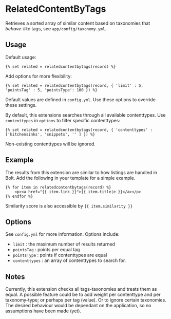 RelatedContentByTags
====================

Retrieves a sorted array of similar content based on taxonomies that _behave-like_ tags, see `app/config/taxonomy.yml`.


Usage
-----

Default usage:

    {% set related = relatedcontentbytags(record) %}

Add options for more flexibility:

    {% set related = relatedcontentbytags(record, { 'limit' : 5, 'pointsTag' : 5, 'pointsType': 100 }) %}

Default values are defined in `config.yml`. Use these options to override these settings.

By default, this extensions searches through all available contenttypes. Use `contenttypes` in `options` to filter specific contenttypes:

    {% set related = relatedcontentbytags(record, { 'contenttypes' : ['kitchensinks', 'snippets', '' ] }) %}

Non-existing contenttypes will be ignored.


Example
-------

The results from this extension are similar to how listings are handled in Bolt.
Add the following in your template for a simple example.

    {% for item in relatedcontentbytags(record) %}
        <p><a href="{{ item.link }}">{{ item.title|e }}</a></p>
    {% endfor %}

Similarity score is also accessible by `{{ item.similarity }}`

Options
-------

See `config.yml` for more information. Options include:

* `limit`        : the maximum number of results returned
* `pointsTag`    : points per equal tag
* `pointsType`   : points if contenttypes are equal
* `contenttypes` : an array of contenttypes to search for.


Notes
-----

Currently, this extension checks all tags-taxonomies and treats them as equal.
A possible feature could be to add weight per contenttype and per taxonomy-type;
or perhaps per tag (value). Or to ignore certain taxonomies. The desired
behaviour would be dependant on the application, so no assumptions have been
made (yet).
